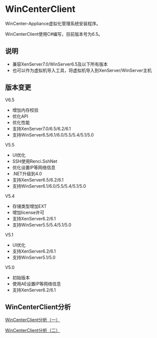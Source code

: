 WinCenterClient
=========

WinCenter-Appliance虚拟化管理系统安装程序。


WinCenterClient使用C#编写，目前版本号为6.5。


说明
------
* 兼容XenServer7.0/WinServer6.5及以下所有版本
* 也可以作为虚拟机导入工具，将虚拟机导入到XenServer/WinServer主机


版本变更
-------

V6.5

* 增加内存校验
* 优化API  
* 优化性能  
* 支持XenServer7.0/6.5/6.2/6.1  
* 支持WinServer6.5/6.1/6.0/5.5/5.4/5.1/5.0



V5.5

* UI优化  
* SSH使用Renci.SshNet  
* 优化设置IP等网络信息  
* .NET升级到4.0  
* 支持XenServer6.5/6.2/6.1  
* 支持WinServer6.1/6.0/5.5/5.4/5.1/5.0



V5.4
  
* 存储类型增加EXT  
* 增加license许可  
* 支持XenServer6.2/6.1  
* 支持WinServer5.5/5.4/5.1/5.0



V5.1

* UI优化  
* 支持XenServer6.2/6.1  
* 支持WinServer5.1/5.0



V5.0
 
* 初始版本  
* 使用AE设置IP等网络信息
* 支持XenServer6.2/6.1


WinCenterClient分析
---------------------

[WinCenterClient分析（一）](http://www.hl10502.com/2017/02/24/wincenterclient-1/)

[WinCenterClient分析（二）](http://www.hl10502.com/2017/02/24/wincenterclient-2/)









